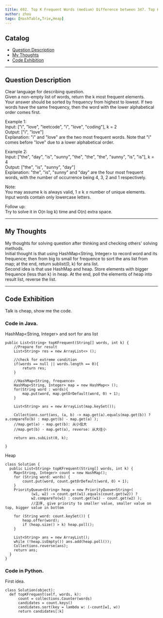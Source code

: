 ```yaml
---
title: 692. Top K Frequent Words (medium) Difference between 347. Top K Frequent Elements, here, it is about String not Integer                   
author: zhou      
tags: [HashTable,Trie,Heap]          
---
```


       

## Catalog  
+ [Question Description](#partI)
+ [My Thoughts](#partII)
+ [Code Exhibition](#partIII)

----------------------------------

## Question Description
Clear language for describing question.    
Given a non-empty list of words, return the k most frequent elements.      
Your answer should be sorted by frequency from highest to lowest. If two words have the same frequency, then the word with the lower alphabetical order comes first.     

Example 1:    
Input: ["i", "love", "leetcode", "i", "love", "coding"], k = 2    
Output: ["i", "love"]     
Explanation: "i" and "love" are the two most frequent words. Note that "i" comes before "love" due to a lower alphabetical order.      

Example 2:     
Input: ["the", "day", "is", "sunny", "the", "the", "the", "sunny", "is", "is"], k = 4    
Output: ["the", "is", "sunny", "day"]    
Explanation: "the", "is", "sunny" and "day" are the four most frequent words, with the number of occurrence being 4, 3, 2 and 1 respectively.      

Note:     
You may assume k is always valid, 1 ≤ k ≤ number of unique elements.    
Input words contain only lowercase letters.     

Follow up:    
Try to solve it in O(n log k) time and O(n) extra space.     


----------------------------------

## My Thoughts
My thoughts for solving question after thinking and checking others' solving methods.        
Initial thought is that using HashMap<String, Integer> to record word and its frequence; then from big to small for frequence to sort the ans list from map; at the end, return sublist(0, k) for ans list.     
Second idea is that use HashMap and heap. Store elements with bigger frequence (less than k) in heap. At the end, poll the elements of heap into result list, reverse the list.        


----------------------------------

## Code Exhibition
Talk is cheap, show me the code.    
### Code in Java.     
HashMap<String, Integer> and sort for ans list    

    public List<String> topKFrequent(String[] words, int k) {
        //Prepare for result
        List<String> res = new ArrayList<> ();
        
        //check for extreme condition
        if(words == null || words.length == 0){
            return res;
        }
        
        //HashMap<String, frequence>
        HashMap<String, Integer> map = new HashMap<> ();
        for(String word : words){
            map.put(word, map.getOrDefault(word, 0) + 1);
        }
        
        List<String> ans = new ArrayList(map.keySet());
        
        Collections.sort(ans, (a, b) -> map.get(a).equals(map.get(b)) ? a.compareTo(b) : map.get(b) - map.get(a) );
        //map.get(a) - map.get(b): 从小往大
        //map.get(b) - map.get(a), reverse: 从大往小
        
        return ans.subList(0, k);
        
    }

Heap    

    class Solution {
      public List<String> topKFrequent(String[] words, int k) {
        Map<String, Integer> count = new HashMap();
        for (String word: words) {
            count.put(word, count.getOrDefault(word, 0) + 1);
        }
        PriorityQueue<String> heap = new PriorityQueue<String>(
                (w1, w2) -> count.get(w1).equals(count.get(w2)) ?
                w2.compareTo(w1) : count.get(w1) - count.get(w2) );
                //正序, give priority to smaller value, smaller value on top, bigger value in bottom    

        for (String word: count.keySet()) {
            heap.offer(word);
            if (heap.size() > k) heap.poll();
        }

        List<String> ans = new ArrayList();
        while (!heap.isEmpty()) ans.add(heap.poll());
        Collections.reverse(ans);
        return ans;
      }
    }



### Code in Python.   
First idea.    

    class Solution(object):
      def topKFrequent(self, words, k):
          count = collections.Counter(words)
          candidates = count.keys()
          candidates.sort(key = lambda w: (-count[w], w))
          return candidates[:k]


